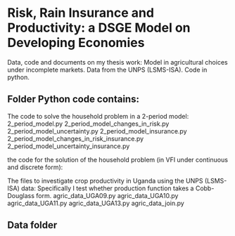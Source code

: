 # Risk, Rain Insurance and Productivity: a DSGE Model on Developing Economies
Data, code and documents on my thesis work: Model in agricultural choices under incomplete markets.  Data from the UNPS (LSMS-ISA). Code in python.

## Folder Python code contains:
The code to solve the household problem in a 2-period model:
2_period_model.py
2_period_model_changes_in_risk.py
2_period_model_uncertainty.py 
2_period_model_insurance.py
2_period_model_changes_in_risk_insurance.py
2_period_model_uncertainty_insurance.py 

the code for the solution of the household problem (in VFI under continuous and discrete form):


The files to investigate crop productivity in Uganda using the UNPS (LSMS-ISA) data:
Specifically I test whether production function takes a Cobb-Douglass form.
agric_data_UGA09.py
agric_data_UGA10.py
agric_data_UGA11.py
agric_data_UGA13.py
agric_data_join.py

## Data folder


